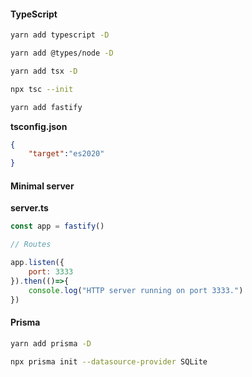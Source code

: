 
#### TypeScript

```sh
yarn add typescript -D

yarn add @types/node -D

yarn add tsx -D

npx tsc --init

yarn add fastify

```

**tsconfig.json**
```json
{
	"target":"es2020"
}
```

#### Minimal server
**server.ts**
```js
const app = fastify()

// Routes

app.listen({
    port: 3333
}).then(()=>{
    console.log("HTTP server running on port 3333.")
})

```
#### Prisma
```sh
yarn add prisma -D

npx prisma init --datasource-provider SQLite
```